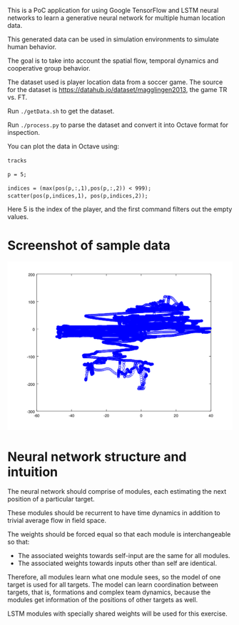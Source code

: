 This is a PoC application for using Google TensorFlow and LSTM neural networks to learn
a generative neural network for multiple human location data.

This generated data can be used in simulation environments to simulate human behavior.

The goal is to take into account the spatial flow, temporal dynamics and cooperative group behavior.

The dataset used is player location data from a soccer game.
The source for the dataset is https://datahub.io/dataset/magglingen2013, the game TR vs. FT.

Run `./getData.sh` to get the dataset.

Run `./process.py` to parse the dataset and convert it into Octave format for inspection.

You can plot the data in Octave using:

`tracks`

`p = 5;`

`indices = (max(pos(p,:,1),pos(p,:,2)) < 999); scatter(pos(p,indices,1), pos(p,indices,2));`

Here 5 is the index of the player, and the first command filters out the empty values.

Screenshot of sample data
=========================

![example_track.png](example_track.png)

Neural network structure and intuition
======================================

The neural network should comprise of modules, each estimating the next position of a particular
target.

These modules should be recurrent to have time dynamics in addition to trivial average flow in field space.

The weights should be forced equal so that each module is interchangeable so that:
 * The associated weights towards self-input are the same for all modules.
 * The associated weights towards inputs other than self are identical.

Therefore, all modules learn what one module sees, so the model of one target is used for all targets.
The model can learn coordination between targets, that is, formations and complex team dynamics,
because the modules get information of the positions of other targets as well.

LSTM modules with specially shared weights will be used for this exercise.
